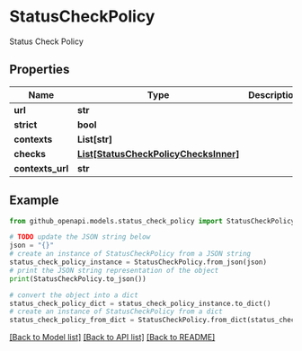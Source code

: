 # StatusCheckPolicy

Status Check Policy

## Properties

Name | Type | Description | Notes
------------ | ------------- | ------------- | -------------
**url** | **str** |  | 
**strict** | **bool** |  | 
**contexts** | **List[str]** |  | 
**checks** | [**List[StatusCheckPolicyChecksInner]**](StatusCheckPolicyChecksInner.md) |  | 
**contexts_url** | **str** |  | 

## Example

```python
from github_openapi.models.status_check_policy import StatusCheckPolicy

# TODO update the JSON string below
json = "{}"
# create an instance of StatusCheckPolicy from a JSON string
status_check_policy_instance = StatusCheckPolicy.from_json(json)
# print the JSON string representation of the object
print(StatusCheckPolicy.to_json())

# convert the object into a dict
status_check_policy_dict = status_check_policy_instance.to_dict()
# create an instance of StatusCheckPolicy from a dict
status_check_policy_from_dict = StatusCheckPolicy.from_dict(status_check_policy_dict)
```
[[Back to Model list]](../README.md#documentation-for-models) [[Back to API list]](../README.md#documentation-for-api-endpoints) [[Back to README]](../README.md)


